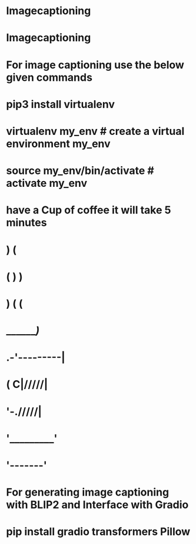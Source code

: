 # Imagecaptioning
# Imagecaptioning
# For image captioning use the below given commands
# pip3 install virtualenv 
# virtualenv my_env # create a virtual environment my_env
# source my_env/bin/activate # activate my_env
# have a Cup of coffee it will take 5 minutes
#       )  (
#      (   ) )
#       ) ( (
#     _______)_
#  .-'---------|  
# ( C|/\/\/\/\/|
#  '-./\/\/\/\/|
#    '_________'
 #    '-------'

# For generating image captioning with BLIP2 and Interface with Gradio
# pip install gradio transformers Pillow